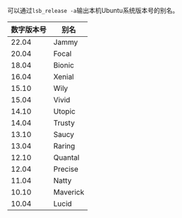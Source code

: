 
可以通过`lsb_release -a`输出本机Ubuntu系统版本号的别名。

| 数字版本号 | 别名       |
| ----- | -------- |
| 22.04 | Jammy    |
| 20.04 | Focal    |
| 18.04 | Bionic   |
| 16.04 | Xenial   |
| 15.10 | Wily     |
| 15.04 | Vivid    |
| 14.10 | Utopic   |
| 14.04 | Trusty   |
| 13.10 | Saucy    |
| 13.04 | Raring   |
| 12.10 | Quantal  |
| 12.04 | Precise  |
| 11.04 | Natty    |
| 10.10 | Maverick |
| 10.04 | Lucid    |

